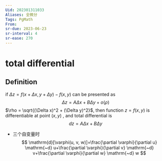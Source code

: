 ```yaml
---
Uid: 202301311033
Aliases: 全微分
Tags: PgMath 
From:
sr-due: 2023-06-23
sr-interval: 4
sr-ease: 270
---
```

# total differential

## Definition

if $\Delta z = f(x + \Delta x,y + \Delta y) -f(x,y)$ can be presented as 
$$\Delta z = A\Delta x + B\Delta y + o(\rho)$$
$\rho = \sqrt{(\Delta x)^2 + (\Delta y)^2}$, then function $z = f(x,y)$ is differentiable at point $(x,y)$ , and total differential is 
$$dz = A\Delta x + B\Delta y$$

- 三个自变量时
$$
\mathrm{d}[\varphi(u, v, w)]=\frac{\partial \varphi}{\partial u} \mathrm{~d} u+\frac{\partial \varphi}{\partial v} \mathrm{~d} v+\frac{\partial \varphi}{\partial w} \mathrm{~d} w
$$